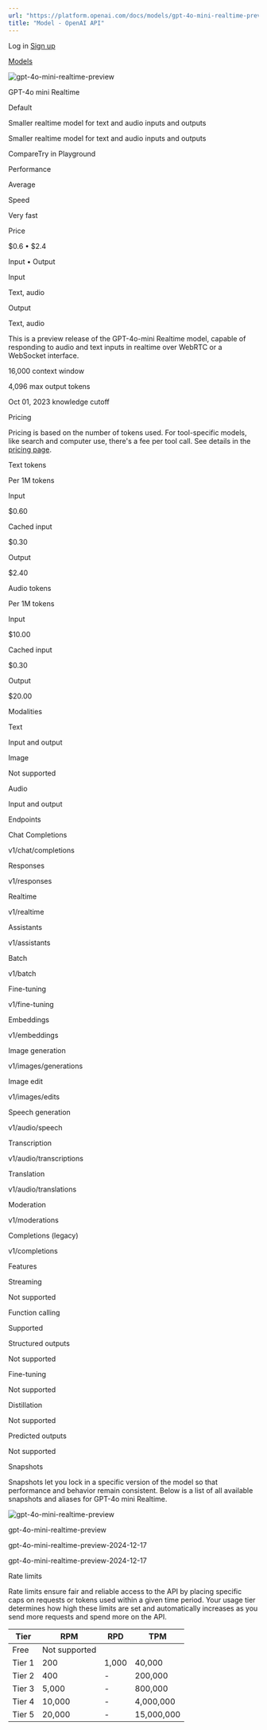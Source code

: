 ```yaml
---
url: "https://platform.openai.com/docs/models/gpt-4o-mini-realtime-preview"
title: "Model - OpenAI API"
---
```


Log in [Sign up](https://platform.openai.com/signup)

[Models](https://platform.openai.com/docs/models)

![gpt-4o-mini-realtime-preview](https://cdn.openai.com/API/docs/images/model-page/model-icons/gpt-4o-mini-realtime-preview.png)

GPT-4o mini Realtime

Default

Smaller realtime model for text and audio inputs and outputs

Smaller realtime model for text and audio inputs and outputs

CompareTry in Playground

Performance

Average

Speed

Very fast

Price

$0.6 • $2.4

Input • Output

Input

Text, audio

Output

Text, audio

This is a preview release of the GPT-4o-mini Realtime model, capable of responding to audio and text inputs in realtime over WebRTC or a WebSocket interface.

16,000 context window

4,096 max output tokens

Oct 01, 2023 knowledge cutoff

Pricing

Pricing is based on the number of tokens used. For tool-specific models, like search and computer use, there's a fee per tool call. See details in the [pricing page](https://platform.openai.com/docs/pricing).

Text tokens

Per 1M tokens

Input

$0.60

Cached input

$0.30

Output

$2.40

Audio tokens

Per 1M tokens

Input

$10.00

Cached input

$0.30

Output

$20.00

Modalities

Text

Input and output

Image

Not supported

Audio

Input and output

Endpoints

Chat Completions

v1/chat/completions

Responses

v1/responses

Realtime

v1/realtime

Assistants

v1/assistants

Batch

v1/batch

Fine-tuning

v1/fine-tuning

Embeddings

v1/embeddings

Image generation

v1/images/generations

Image edit

v1/images/edits

Speech generation

v1/audio/speech

Transcription

v1/audio/transcriptions

Translation

v1/audio/translations

Moderation

v1/moderations

Completions (legacy)

v1/completions

Features

Streaming

Not supported

Function calling

Supported

Structured outputs

Not supported

Fine-tuning

Not supported

Distillation

Not supported

Predicted outputs

Not supported

Snapshots

Snapshots let you lock in a specific version of the model so that performance and behavior remain consistent. Below is a list of all available snapshots and aliases for GPT-4o mini Realtime.

![gpt-4o-mini-realtime-preview](https://cdn.openai.com/API/docs/images/model-page/model-icons/gpt-4o-mini-realtime-preview.png)

gpt-4o-mini-realtime-preview

gpt-4o-mini-realtime-preview-2024-12-17

gpt-4o-mini-realtime-preview-2024-12-17

Rate limits

Rate limits ensure fair and reliable access to the API by placing specific caps on requests or tokens used within a given time period. Your usage tier determines how high these limits are set and automatically increases as you send more requests and spend more on the API.

| Tier | RPM | RPD | TPM |
| --- | --- | --- | --- |
| Free | Not supported |
| Tier 1 | 200 | 1,000 | 40,000 |
| Tier 2 | 400 | - | 200,000 |
| Tier 3 | 5,000 | - | 800,000 |
| Tier 4 | 10,000 | - | 4,000,000 |
| Tier 5 | 20,000 | - | 15,000,000 |